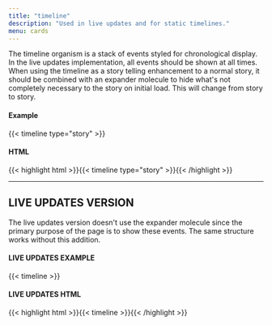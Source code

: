 ```yaml
---
title: "timeline"
description: "Used in live updates and for static timelines."
menu: cards
---
```


The timeline organism is a stack of events styled for chronological display. In the live updates implementation, all events should be shown at all times. When using the timeline as a story telling enhancement to a normal story, it should be combined with an expander molecule to hide what's not completely necessary to the story on initial load. This will change from story to story.

#### Example
{{< timeline type="story" >}}

#### HTML
{{< highlight html >}}{{< timeline type="story" >}}{{< /highlight >}}

---

## LIVE UPDATES VERSION

The live updates version doesn't use the expander molecule since the primary purpose of the page is to show these events. The same structure works without this addition.

#### LIVE UPDATES EXAMPLE
{{< timeline >}}

#### LIVE UPDATES HTML
{{< highlight html >}}{{< timeline >}}{{< /highlight >}}
